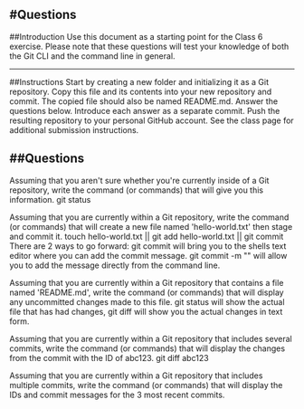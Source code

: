 #Questions
---

##Introduction
Use this document as a starting point for the Class 6 exercise. Please note that these questions will test your knowledge of both the Git CLI and the command line in general.

---
##Instructions
Start by creating a new folder and initializing it as a Git repository.
Copy this file and its contents into your new repository and commit. The copied file should also be named README.md.
Answer the questions below. Introduce each answer as a separate commit.
Push the resulting repository to your personal GitHub account.
See the class page for additional submission instructions.

##Questions
---
Assuming that you aren't sure whether you're currently inside of a Git repository, write the command (or commands) that will give you this information.
git status

Assuming that you are currently within a Git repository, write the command (or commands) that will create a new file named 'hello-world.txt' then stage and commit it.
touch hello-world.txt || git add hello-world.txt || git commit 
There are 2 ways to go forward: git commit will bring you to the shells text editor where you can add the commit message.
git commit -m "" will allow you to add the message directly from the command line.

Assuming that you are currently within a Git repository that contains a file named 'README.md', write the command (or commands) that will display any uncommitted changes made to this file.
git status will show the actual file that has had changes, git diff will show you the actual changes in text form.

Assuming that you are currently within a Git repository that includes several commits, write the command (or commands) that will display the changes from the commit with the ID of abc123.
git diff abc123

Assuming that you are currently within a Git repository that includes multiple commits, write the command (or commands) that will display the IDs and commit messages for the 3 most recent commits.